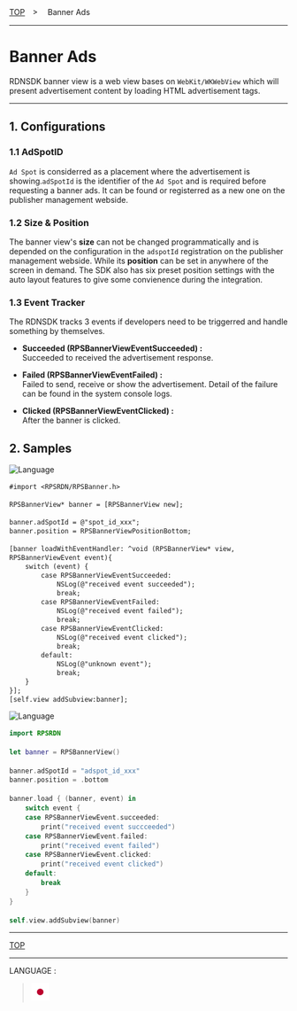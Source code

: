 [TOP](/README.md#top)　>　 Banner Ads

---

# Banner Ads

RDNSDK banner view is a web view bases on `WebKit/WKWebView` which will present advertisement content by loading HTML advertisement tags.

---

## 1. Configurations

### 1.1 AdSpotID

`Ad Spot` is considerred as a placement where the advertisement is showing.`adSpotId` is the identifier of the `Ad Spot` and is required before requesting a banner ads. It can be found or registerred as a new one on the publisher management webside.

### 1.2 Size & Position

The banner view's **size** can not be changed programmatically and is depended on the configuration in the `adspotId` registration on the publisher management webside. While its **position** can be set in anywhere of the screen in demand. The SDK also has six preset position settings with the auto layout features to give some convienence during the integration.

### 1.3 Event Tracker

The RDNSDK tracks 3 events if developers need to be triggerred and handle something by themselves.

- **Succeeded (RPSBannerViewEventSucceeded) :**<br>
  Succeeded to received the advertisement response.

- **Failed (RPSBannerViewEventFailed) :**<br>
  Failed to send, receive or show the advertisement. Detail of the failure can be found in the system console logs.

- **Clicked (RPSBannerViewEventClicked) :**<br>
  After the banner is clicked.

## 2. Samples

![Language](http://img.shields.io/badge/language-ObjctiveC-red.svg?style=flat)

```objc
#import <RPSRDN/RPSBanner.h>

RPSBannerView* banner = [RPSBannerView new];

banner.adSpotId = @"spot_id_xxx";
banner.position = RPSBannerViewPositionBottom;

[banner loadWithEventHandler: ^void (RPSBannerView* view, RPSBannerViewEvent event){
    switch (event) {
        case RPSBannerViewEventSucceeded:
            NSLog(@"received event succeeded");
            break;
        case RPSBannerViewEventFailed:
            NSLog(@"received event failed");
            break;
        case RPSBannerViewEventClicked:
            NSLog(@"received event clicked");
            break;
        default:
            NSLog(@"unknown event");
            break;
    }
}];
[self.view addSubview:banner];
```

![Language](http://img.shields.io/badge/language-Swift-red.svg?style=flat)

```swift
import RPSRDN

let banner = RPSBannerView()

banner.adSpotId = "adspot_id_xxx"
banner.position = .bottom

banner.load { (banner, event) in
    switch event {
    case RPSBannerViewEvent.succeeded:
        print("received event succceeded")
    case RPSBannerViewEvent.failed:
        print("received event failed")
    case RPSBannerViewEvent.clicked:
        print("received event clicked")
    default:
        break
    }
}

self.view.addSubview(banner)
```

---

[TOP](/README.md#top)

---

LANGUAGE :

> [![ja](/doc/lang/ja.png)](/doc/ja/bannerads/README.md)
